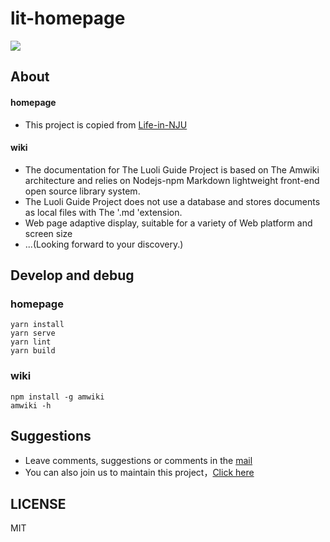 # lit-homepage


![](https://image.gaoajia.com/lit-ajia-ltd/screenshots/1.png)



## About

#### homepage

- This project is copied from [Life-in-NJU](https://github.com/idealclover/Life-in-NJU)

#### wiki

- The documentation for The Luoli Guide Project is based on The Amwiki architecture and relies on Nodejs-npm Markdown lightweight front-end open source library system.
- The Luoli Guide Project does not use a database and stores documents as local files with The '.md 'extension.
- Web page adaptive display, suitable for a variety of Web platform and screen size
- ...(Looking forward to your discovery.)



## Develop and debug

### homepage

```
yarn install
yarn serve
yarn lint
yarn build
```

### wiki

```
npm install -g amwiki
amwiki -h

```

## Suggestions 

- Leave comments, suggestions or comments in the [mail](http://mail.qq.com/cgi-bin/qm_share?t=qm_mailme&email=_J_Zl5mSkZm4iYnWm5eV)
- You can also join us to maintain this project，[Click here](http://wpa.qq.com/msgrd?v=3&uin=2949970175&site=qq&menu=yes)


## LICENSE

MIT
